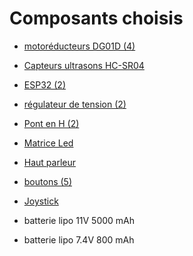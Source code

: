 # Composants choisis
-  [motoréducteurs DG01D (4)](https://www.gotronic.fr/art-paire-de-motoreducteurs-dg01d-18760.htm)
- [Capteurs ultrasons HC-SR04](https://fr.rs-online.com/web/p/complements-bbc-micro-bit/2153181?cm_mmc=FR-PLA-DS3A-_-google-_-CSS_FR_FR_PMAX_Catch+All-_--_-2153181&matchtype=&gclid=Cj0KCQjwhL6pBhDjARIsAGx8D5-BED68pMQ75dNnjlACZMhun-Wh4_RFSkSDXMgFpfgZSERNaZ7kiJ8aAsMqEALw_wcB&gclsrc=aw.ds)
- [ESP32 (2)](https://www.amazon.fr/AZDelivery-Development-successeur-Compatible-incluant/dp/B071P98VTG/ref=asc_df_B071P98VTG/?tag=googshopfr-21&linkCode=df0&hvadid=194939354820&hvpos=&hvnetw=g&hvrand=15190443785399676264&hvpone=&hvptwo=&hvqmt=&hvdev=c&hvdvcmdl=&hvlocint=&hvlocphy=9055289&hvtargid=pla-367709801435&th=1)
- [régulateur de tension (2)](https://fr.aliexpress.com/item/33004374185.html?src=google&src=google&albch=shopping&acnt=248-630-5778&slnk=&plac=&mtctp=&albbt=Google_7_shopping&gclsrc=aw.ds&albagn=888888&isSmbAutoCall=false&needSmbHouyi=false&src=google&albch=shopping&acnt=248-630-5778&slnk=&plac=&mtctp=&albbt=Google_7_shopping&gclsrc=aw.ds&albagn=888888&ds_e_adid=&ds_e_matchtype=&ds_e_device=c&ds_e_network=x&ds_e_product_group_id=&ds_e_product_id=fr33004374185&ds_e_product_merchant_id=106518901&ds_e_product_country=FR&ds_e_product_language=fr&ds_e_product_channel=online&ds_e_product_store_id=&ds_url_v=2&albcp=20180143335&albag=&isSmbAutoCall=false&needSmbHouyi=false&gclid=Cj0KCQjwhL6pBhDjARIsAGx8D5_1Q6JSPcgxGugnP1pvvQv3_rk0o0_jOrHcx_lhv1LOK87arcdrkCMaArTFEALw_wcB&aff_fcid=6ef2cc532cc14da393a324547782ae2c-1697634785528-01068-UneMJZVf&aff_fsk=UneMJZVf&aff_platform=aaf&sk=UneMJZVf&aff_trace_key=6ef2cc532cc14da393a324547782ae2c-1697634785528-01068-UneMJZVf&terminal_id=7bbf46ce86504fd1a636561c1006598a&afSmartRedirect=y)
- [Pont en H (2)](https://www.amazon.fr/DollaTek-Module-Stepper-Controller-Arduino/dp/B07DK6Q8F9/ref=asc_df_B07DK6Q8F9/?tag=googshopfr-21&linkCode=df0&hvadid=313922658212&hvpos=&hvnetw=g&hvrand=3250475797529703199&hvpone=&hvptwo=&hvqmt=&hvdev=c&hvdvcmdl=&hvlocint=&hvlocphy=9055289&hvtargid=pla-717167482690&psc=1&tag=&ref=&adgrpid=64027343753&hvpone=&hvptwo=&hvadid=313922658212&hvpos=&hvnetw=g&hvrand=3250475797529703199&hvqmt=&hvdev=c&hvdvcmdl=&hvlocint=&hvlocphy=9055289&hvtargid=pla-717167482690)
- [Matrice Led](https://www.amazon.fr/POPESQ%C2%AE-Matrice-32x32mm-Commun-Cathode/dp/B07DTB9FL1/ref=sr_1_26?__mk_fr_FR=%C3%85M%C3%85%C5%BD%C3%95%C3%91&crid=1XUCK3EJGELCM&keywords=matrice+%C3%A0+led+788bs&qid=1701860964&sprefix=matrice+%C3%A0+led+788bs%2Caps%2C72&sr=8-26)
- [Haut parleur](https://fr.rs-online.com/web/p/haut-parleurs-miniatures/1176044?cm_mmc=FR-PLA-DS3A-_-google-_-CFS_FR_FR_RS+PRO_PO4700199950-_-Passifs-_-1176044&matchtype=&pla-2208135692864&gclid=Cj0KCQjwhL6pBhDjARIsAGx8D589cs3lwPpSl5P98mZR2Cp2bQqqHD4tWUP4Squ27w2gC6zf42AYmCEaAi8-EALw_wcB&gclsrc=aw.ds)
- [boutons (5)](https://fr.rs-online.com/web/p/interrupteurs-tactiles/7856260?cm_mmc=FR-PLA-DS3A-_-google-_-CSS_FR_FR_PMAX_Catch+All-_--_-7856260&matchtype=&gclid=Cj0KCQjwhL6pBhDjARIsAGx8D58hkP2zvBcM6ZSsGj70YbIfFDQaYlgsnROFUcGeCE2slgCaL6OLbkgaAhupEALw_wcB&gclsrc=aw.ds)
- [Joystick](https://fr.aliexpress.com/item/33008515489.html?src=google&src=google&albch=shopping&acnt=248-630-5778&slnk=&plac=&mtctp=&albbt=Google_7_shopping&gclsrc=aw.ds&albagn=888888&isSmbAutoCall=false&needSmbHouyi=false&src=google&albch=shopping&acnt=248-630-5778&slnk=&plac=&mtctp=&albbt=Google_7_shopping&gclsrc=aw.ds&albagn=888888&ds_e_adid=&ds_e_matchtype=&ds_e_device=c&ds_e_network=x&ds_e_product_group_id=&ds_e_product_id=fr33008515489&ds_e_product_merchant_id=109322169&ds_e_product_country=FR&ds_e_product_language=fr&ds_e_product_channel=online&ds_e_product_store_id=&ds_url_v=2&albcp=20180143197&albag=&isSmbAutoCall=false&needSmbHouyi=false&gclid=Cj0KCQjwhL6pBhDjARIsAGx8D5-kAtjfX8s6l4WcTNShROrc2K4E9ik5wta78_6or-dTMzSfnwYqn2YaAjVWEALw_wcB&aff_fcid=88f8a76b756f41d98fe7bd168d8e2701-1697636068928-05029-UneMJZVf&aff_fsk=UneMJZVf&aff_platform=aaf&sk=UneMJZVf&aff_trace_key=88f8a76b756f41d98fe7bd168d8e2701-1697636068928-05029-UneMJZVf&terminal_id=7bbf46ce86504fd1a636561c1006598a&afSmartRedirect=y)

- batterie lipo 11V 5000 mAh
- batterie lipo 7.4V 800 mAh